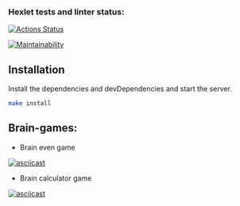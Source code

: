 ### Hexlet tests and linter status:
[![Actions Status](https://github.com/SvetlanaMaksimova/fullstack-javascript-project-44/workflows/hexlet-check/badge.svg)](https://github.com/SvetlanaMaksimova/fullstack-javascript-project-44/actions)

[![Maintainability](https://api.codeclimate.com/v1/badges/998fcec809938c54b318/maintainability)](https://codeclimate.com/github/SvetlanaMaksimova/fullstack-javascript-project-44/maintainability)


## Installation

Install the dependencies and devDependencies and start the server.

```sh
make install
```

## Brain-games:
- Brain even game

[![asciicast](https://asciinema.org/a/558539.svg)](https://asciinema.org/a/558539)

- Brain calculator game

[![asciicast](https://asciinema.org/a/559210.svg)](https://asciinema.org/a/559210)